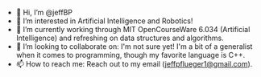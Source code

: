 - 👋 Hi, I’m @jeffBP
- 👀 I’m interested in Artificial Intelligence and Robotics!
- 🌱 I’m currently working through MIT OpenCourseWare 6.034 (Artificial Intelligence) and refreshing on data structures and algorithms.
- 💞️ I’m looking to collaborate on: I'm not sure yet! I'm a bit of a generalist when it comes to programming, though my favorite language is C++.
- 📫 How to reach me: Reach out to my email (jeffpflueger1@gmail.com).

<!---
jeffBP/jeffBP is a ✨ special ✨ repository because its `README.md` (this file) appears on your GitHub profile.
You can click the Preview link to take a look at your changes.
--->
